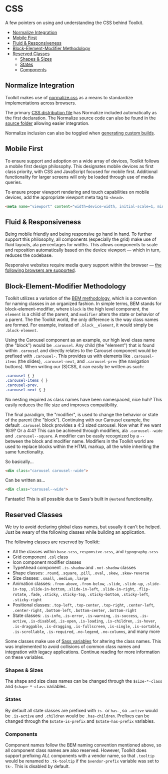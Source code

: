 # CSS #

A few pointers on using and understanding the CSS behind Toolkit.

* [Normalize Integration](#normalize-integration)
* [Mobile First](#mobile-first)
* [Fluid & Responsiveness](#fluid--responsiveness)
* [Block-Element-Modifier Methodology](#block-element-modifier-methodology)
* [Reserved Classes](#reserved-classes)
    * [Shapes & Sizes](#shapes--sizes)
    * [States](#states)
    * [Components](#components)

## Normalize Integration ##

Toolkit makes use of [normalize.css](http://necolas.github.io/normalize.css) as a means to standardize implementations across browsers.

The primary [CSS distribution file](../setup/getting-started.md#distribution-files) has Normalize included automatically as the first declaration.
The Normalize source code can also be found in the [source folder](../setup/getting-started.md#source-files) allowing easier integration.

Normalize inclusion can also be toggled when [generating custom builds](../setup/custom-builds.md#normalize-integration).

## Mobile First ##

To ensure support and adoption on a wide array of devices, Toolkit follows a mobile first design philosophy.
This designates mobile devices as first class priority, with CSS and JavaScript focused for mobile first.
Additional functionality for larger screens will only be loaded through use of media queries.

To ensure proper viewport rendering and touch capabilities on mobile devices, add the appropriate viewport meta tag to `<head>`.

```html
<meta name="viewport" content="width=device-width, initial-scale=1, minimal-ui">
```

## Fluid & Responsiveness ##

Being mobile friendly and being responsive go hand in hand.
To further support this philosophy, all components (especially the grid) make use of fluid layouts, ala percentages for widths.
This allows components to scale and reposition automatically based on the device viewport &mdash; which in turn, reduces the codebase.

Responsive websites require media query support within the browser &mdash; [the following browsers are supported](../support/compatibility.md).

## Block-Element-Modifier Methodology ##

Toolkit utilizes a variation of the [BEM methodology](http://csswizardry.com/2013/01/mindbemding-getting-your-head-round-bem-syntax/), which is a convention for naming classes in an organized fashion.
In simple terms, BEM stands for block-element-modifier, where `block` is the high level component, the `element` is a child of the parent, and `modifier` alters the state or behavior of a parent.
The the Toolkit world, the only difference is the way class names are formed. For example, instead of `.block__element`, it would simply be `.block-element`.

Using the Carousel component as an example, our high level class name (the "block") would be `.carousel`.
Any child (the "element") that is found within `.carousel` and directly relates to the Carousel component would be prefixed with `.carousel-`.
This provides us with elements like `.carousel-items` (the slides), `.carousel-next`, and `.carousel-prev` (the navigation buttons).
When writing our (S)CSS, it can easily be written as such:

```css
.carousel { }
.carousel-items { }
.carousel-prev,
.carousel-next { }
```

No nesting required as class names have been namespaced, nice huh? This easily reduces the file size and improves compatibility.

The final paradigm, the "modifier", is used to change the behavior or state of the parent (the "block").
Continuing with our Carousel example, the default `.carousel` block provides a 4:3 sized carousel. Now what if we want 16:9? Or a 4:4?
This can be achieved through modifiers, ala `.carousel--wide` and `.carousel--square`. A modifier can be easily recognized by a `--` between the block and modifier name.
Modifiers in the Toolkit world are used to replace blocks within the HTML markup, all the while inheriting the same functionality.

So basically...

```html
<div class="carousel carousel--wide">
```

Can be written as...

```html
<div class="carousel--wide">
```

Fantastic! This is all possible due to Sass's built in `@extend` functionality.

## Reserved Classes ##

We try to avoid declaring global class names, but usually it can't be helped.
Just be weary of the following classes while building an application.

The following classes are reserved by Toolkit:

* All the classes within `base.scss`, `responsive.scss`, and `typography.scss`
* Grid component `.col` class
* Icon component modifier classes
* TypeAhead component `.is-shadow` and `.not-shadow` classes
* Shape classes: `.round`, `.square`, `.pill`, `.oval`, `.skew`, `.skew-reverse`
* Size classes: `.small`, `.medium`, `.large`
* Animation classes: `.from-above`, `.from-below`, `.slide`, `.slide-up`, `.slide-in-top`,
    `.slide-in-bottom`, `.slide-in-left`, `.slide-in-right`, `.flip-rotate`,
    `.fade`, `.sticky`, `.sticky-top`, `.sticky-bottom`, `.sticky-left`, `.sticky-right`
* Positional classes: `.top-left`, `.top-center`, `.top-right`, `.center-left`, `.center-right`,
    `.bottom-left`, `.bottom-center`, `.bottom-right`
* State classes: `.is-info`, `.is-error`, `.is-warning`, `.is-success`, `.is-active`, `.is-disabled`,
    `.is-open`, `.is-loading`, `.is-children`, `.is-hover`, `.is-draggable`, `.is-dragging`,
    `.is-fullscreen`, `.is-single`, `.is-sortable`, `.is-scrollable`, `.is-required`,
    `.no-legend`, `.no-columns`, and many more

Some classes make use of [Sass variables](sass.md#variables) for altering the class names.
This was implemented to avoid collisions of common class names and integration with legacy applications.
Continue reading for more information on these variables.

### Shapes & Sizes ###

The shape and size class names can be changed through the `$size-*-class` and `$shape-*-class` variables.

### States ###

By default all state classes are prefixed with `is-` or `has-`, so `.active` would be `.is-active` and `.children` would be `.has-children`.
Prefixes can be changed through the `$state-is-prefix` and `$state-has-prefix` variables.

### Components ###

Component names follow the BEM naming convention mentioned above, so all component class names are also reserved.
However, Toolkit does support prefixing *ALL* components with a vendor name,
so that `.tooltip` would be renamed to `.tk-tooltip` if the `$vendor-prefix` variable was set to `tk-`.
This is disabled by default.